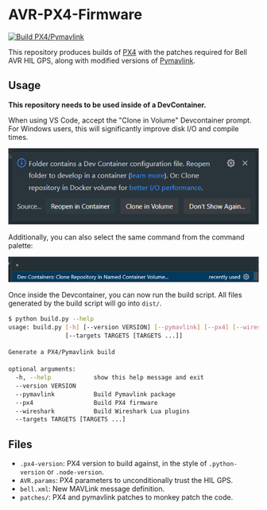 # AVR-PX4-Firmware

[![Build PX4/Pymavlink](https://github.com/bellflight/AVR-PX4-Firmware/actions/workflows/build.yml/badge.svg)](https://github.com/bellflight/AVR-PX4-Firmware/actions/workflows/build.yml)

This repository produces builds of [PX4](https://px4.io/) with the patches
required for Bell AVR HIL GPS, along with modified versions of
[Pymavlink](https://github.com/ardupilot/pymavlink).

## Usage

**This repository needs to be used inside of a DevContainer.**

When using VS Code, accept the "Clone in Volume" Devcontainer prompt.
For Windows users, this will significantly improve disk I/O and compile times.

![](images/devcontainer-prompt.png)

Additionally, you can also select the same command from the command palette:

![](images/devcontainer-command.png)

Once inside the Devcontainer, you can now run the build script. All files
generated by the build script will go into `dist/`.

```bash
$ python build.py --help
usage: build.py [-h] [--version VERSION] [--pymavlink] [--px4] [--wireshark]
                [--targets TARGETS [TARGETS ...]]

Generate a PX4/Pymavlink build

optional arguments:
  -h, --help            show this help message and exit
  --version VERSION
  --pymavlink           Build Pymavlink package
  --px4                 Build PX4 firmware
  --wireshark           Build Wireshark Lua plugins
  --targets TARGETS [TARGETS ...]
```

## Files

- `.px4-version`: PX4 version to build against, in the style of `.python-version` or `.node-version`.
- `AVR.params`: PX4 parameters to unconditionally trust the HIL GPS.
- `bell.xml`: New MAVLink message definition.
- `patches/`: PX4 and pymavlink patches to monkey patch the code.
